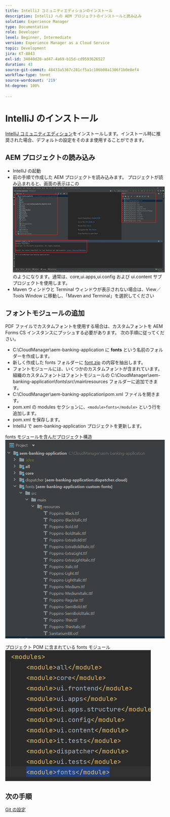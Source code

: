 ```yaml
---
title: IntelliJ コミュニティエディションのインストール
description: IntelliJ への AEM プロジェクトのインストールと読み込み
solution: Experience Manager
type: Documentation
role: Developer
level: Beginner, Intermediate
version: Experience Manager as a Cloud Service
topic: Development
jira: KT-8843
exl-id: 34840d28-ad47-4a69-b15d-cd9593626527
duration: 43
source-git-commit: 48433a5367c281cf5a1c106b08a1306f1b0e8ef4
workflow-type: tm+mt
source-wordcount: '219'
ht-degree: 100%

---
```


# IntelliJ のインストール

 [IntelliJ コミュニティエディション](https://www.jetbrains.com/idea/download/#section=windows)をインストールします。インストール時に推奨された場合、デフォルトの設定をそのまま使用することができます。

## AEM プロジェクトの読み込み

* IntelliJ の起動
* 前の手順で作成した AEM プロジェクトを読み込みます。 プロジェクトが読み込まれると、画面の表示はこの ![aem-banking-app](assets/aem-banking-app.png) のようになります。通常は、core,ui.apps,ui.config および ui.content サブプロジェクトを使用します。
* Maven ウィンドウと Terminal ウィンドウが表示されない場合は、View／Tools Window に移動し、「Maven and Terminal」を選択してください

## フォントモジュールの追加

PDF ファイルでカスタムフォントを使用する場合は、カスタムフォントを AEM Forms CS インスタンスにプッシュする必要があります。 次の手順に従ってください。

* C:\CloudManager\aem-banking-application に **fonts** という名前のフォルダーを作成します。
* 新しく作成した fonts フォルダーに [font.zip](assets/fonts.zip) の内容を抽出します。
* フォントモジュールには、いくつかのカスタムフォントが含まれています。組織のカスタムフォントはフォントモジュールの C:\CloudManager\aem-banking-application\fonts\src\main\resources フォルダーに追加できます。
* C:\CloudManager\aem-banking-application\pom.xml ファイルを開きます。
* pom.xml の modules セクションに、```<module>fonts</module>``` という行を追加します。
* pom.xml を保存します。
* IntelliJ で aem-banking-application プロジェクトを更新します。

fonts モジュールを含んだプロジェクト構造
![fonts-module](assets/fonts-module.png)

プロジェクト POM に含まれている fonts モジュール
![fonts-pom](assets/fonts-module-pom.png)

## 次の手順

[Git の設定](./setup-git.md)
